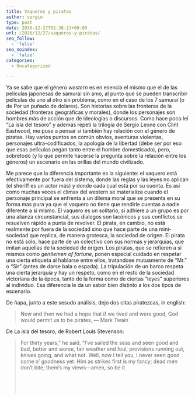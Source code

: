 ```yaml
---
title: Vaqueros y piratas
author: sergio
type: post
date: 2016-12-27T01:38:13+00:00
url: /2016/12/27/vaqueros-y-piratas/
seo_follow:
  - 'false'
seo_noindex:
  - 'false'
categories:
  - Uncategorized

---
```

Ya se sabe que el género _western_ es en esencia el mismo que el de las películas japonesas de samurai sin amo, al punto que se pueden transcribir películas de uno al otro sin problema, como en el caso de los 7 samurai (o de Por un puñado de dolares). Son historias sobre las fronteras de la sociedad (fronteras geográficas y morales), donde los personajes son hombres más de acción que de ideologías o discursos. Como hace poco leí &#8220;La isla del tesoro&#8221; y además repetí la trilogía de Sergio Leone con Clint Eastwood, me puse a pensar si también hay relación con el género de piratas. Hay varios puntos en común obvios, aventuras violentas, personajes ultra-codificados, la apología de la libertad (debe ser por eso que esas películas pegan tanto entre el hombre domesticado), pero, sobretodo (y lo que permite hacerse la pregunta sobre la relación entre los géneros) un escenario en las orillas del mundo civilizado.

Me parece que la diferencia importante es la siguiente: el vaquero está efectivamente por fuera del sistema, donde las reglas y las leyes no aplican (el sheriff es un actor más) y donde cada cual está por su cuenta. Es así como muchas veces el climax del western se materializa cuando el personaje principal se enfrenta a un dilema moral que se presenta en su forma mas pura ya que el vaquero no tiene que rendirle cuentas a nadie diferente a si mismo. El vaquero es un solitario, si adhiere a un grupo es por una alianza circunstancial, sus dialogos son lacónicos y sus conflictos se resuelven rápido a punta de revolver. El pirata, en cambio, no está realmente por fuera de la sociedad sino que hace parte de una mini-sociedad que replica, de manera grotesca, la sociedad de origen. El pirata no está solo, hace parte de un colectivo con sus normas y jerarquías, que imitan aquellas de la sociedad de origen. Los piratas, que se refieren a si mismos como _gentlemen of fortune_, ponen especial cuidado en respetar una cierta etiqueta al hablarse entre ellos, tratandose mutuamente de &#8220;Mr.&#8221; o &#8220;Sir&#8221; (antes de darse bala o espada). La tripulación de un barco respeta una cierta jerarquía y hay un respeto, como en el resto de la sociedad victoriana de la época, tanto de la forma como de ciertas &#8220;leyes&#8221; superiores al individuo. Esa diferencia le da un sabor bien distinto a los dos tipos de escenario.

De ñapa, junto a este sesudo análisis, dejo dos citas piratezcas, in english:

> Now and then we had a hope that if we lived and were good, God would permit us to be pirates, &#8212; Mark Twain

De La isla del tesoro, de Robert Louis Stevenson:

> For thirty years,&#8221; he said, &#8220;I&#8217;ve sailed the seas and seen good and bad, better and worse, fair weather and foul, provisions running out, knives going, and what not. Well, now I tell you, I never seen good come o&#8217; goodness yet. Him as strikes first is my fancy; dead men don&#8217;t bite; them&#8217;s my views—amen, so be it.
> 
> &nbsp;
> 
> &nbsp;

&nbsp;